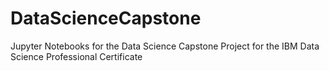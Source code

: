 # DataScienceCapstone
Jupyter Notebooks for the Data Science Capstone Project for the IBM Data Science Professional Certificate
